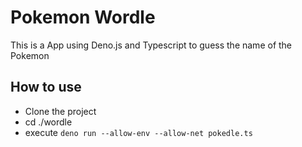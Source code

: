 # Pokemon Wordle

This is a App using Deno.js and Typescript to guess the name of the Pokemon

## How to use

- Clone the project
- cd ./wordle
- execute `deno run --allow-env --allow-net pokedle.ts`